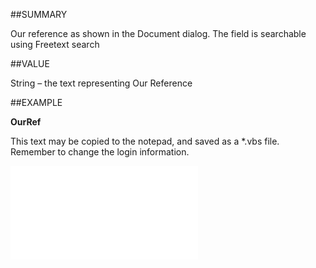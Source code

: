 
##SUMMARY

Our reference as shown in the Document dialog. The field is searchable using Freetext search


##VALUE

String – the text representing Our Reference


##EXAMPLE

**OurRef**

This text may be copied to the notepad, and saved as a *.vbs file. Remember to change the login information.

![](..\..\Examples\vbs\SODocument.OurRef.vbs.txt)


